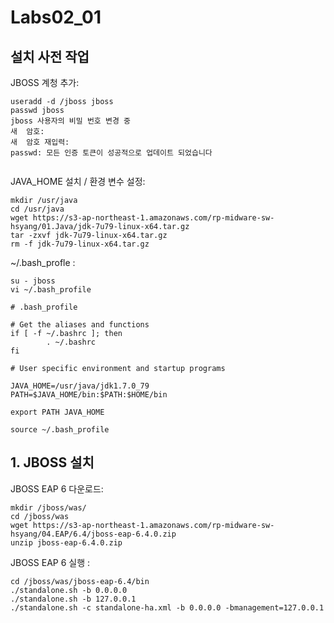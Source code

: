 # Labs02_01

## 설치 사전 작업 

JBOSS 계청 추가:
```
useradd -d /jboss jboss
passwd jboss
jboss 사용자의 비밀 번호 변경 중
새  암호:
새  암호 재입력:
passwd: 모든 인증 토큰이 성공적으로 업데이트 되었습니다
 
```

JAVA_HOME 설치 / 환경 변수 설정:

```
mkdir /usr/java
cd /usr/java
wget https://s3-ap-northeast-1.amazonaws.com/rp-midware-sw-hsyang/01.Java/jdk-7u79-linux-x64.tar.gz
tar -zxvf jdk-7u79-linux-x64.tar.gz
rm -f jdk-7u79-linux-x64.tar.gz
```
~/.bash_profle :
```
su - jboss  
vi ~/.bash_profile

# .bash_profile

# Get the aliases and functions
if [ -f ~/.bashrc ]; then
        . ~/.bashrc
fi

# User specific environment and startup programs

JAVA_HOME=/usr/java/jdk1.7.0_79
PATH=$JAVA_HOME/bin:$PATH:$HOME/bin

export PATH JAVA_HOME

source ~/.bash_profile
```
## 1. JBOSS 설치

JBOSS EAP 6 다운로드:

```
mkdir /jboss/was/
cd /jboss/was
wget https://s3-ap-northeast-1.amazonaws.com/rp-midware-sw-hsyang/04.EAP/6.4/jboss-eap-6.4.0.zip 
unzip jboss-eap-6.4.0.zip 
```

JBOSS EAP 6 실행 : 

```
cd /jboss/was/jboss-eap-6.4/bin
./standalone.sh -b 0.0.0.0
./standalone.sh -b 127.0.0.1
./standalone.sh -c standalone-ha.xml -b 0.0.0.0 -bmanagement=127.0.0.1
```


